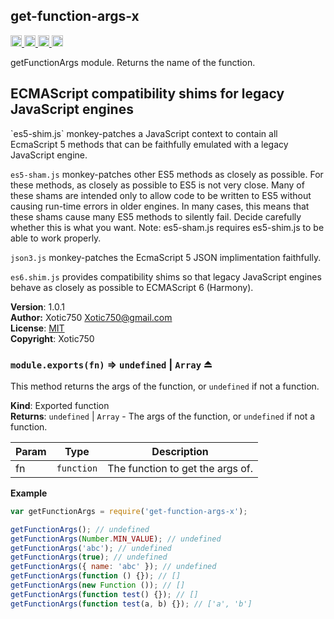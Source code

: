 <a name="module_get-function-args-x"></a>
## get-function-args-x
<a href="https://travis-ci.org/Xotic750/get-function-args-x"
title="Travis status">
<img
src="https://travis-ci.org/Xotic750/get-function-args-x.svg?branch=master"
alt="Travis status" height="18">
</a>
<a href="https://david-dm.org/Xotic750/get-function-args-x"
title="Dependency status">
<img src="https://david-dm.org/Xotic750/get-function-args-x.svg"
alt="Dependency status" height="18"/>
</a>
<a
href="https://david-dm.org/Xotic750/get-function-args-x#info=devDependencies"
title="devDependency status">
<img src="https://david-dm.org/Xotic750/get-function-args-x/dev-status.svg"
alt="devDependency status" height="18"/>
</a>
<a href="https://badge.fury.io/js/get-function-args-x" title="npm version">
<img src="https://badge.fury.io/js/get-function-args-x.svg"
alt="npm version" height="18">
</a>

getFunctionArgs module. Returns the name of the function.

<h2>ECMAScript compatibility shims for legacy JavaScript engines</h2>
`es5-shim.js` monkey-patches a JavaScript context to contain all EcmaScript 5
methods that can be faithfully emulated with a legacy JavaScript engine.

`es5-sham.js` monkey-patches other ES5 methods as closely as possible.
For these methods, as closely as possible to ES5 is not very close.
Many of these shams are intended only to allow code to be written to ES5
without causing run-time errors in older engines. In many cases,
this means that these shams cause many ES5 methods to silently fail.
Decide carefully whether this is what you want. Note: es5-sham.js requires
es5-shim.js to be able to work properly.

`json3.js` monkey-patches the EcmaScript 5 JSON implimentation faithfully.

`es6.shim.js` provides compatibility shims so that legacy JavaScript engines
behave as closely as possible to ECMAScript 6 (Harmony).

**Version**: 1.0.1  
**Author:** Xotic750 <Xotic750@gmail.com>  
**License**: [MIT](&lt;https://opensource.org/licenses/MIT&gt;)  
**Copyright**: Xotic750  
<a name="exp_module_get-function-args-x--module.exports"></a>
### `module.exports(fn)` ⇒ <code>undefined</code> &#124; <code>Array</code> ⏏
This method returns the args of the function, or `undefined` if not
a function.

**Kind**: Exported function  
**Returns**: <code>undefined</code> &#124; <code>Array</code> - The args of the function, or `undefined` if
 not a function.  

| Param | Type | Description |
| --- | --- | --- |
| fn | <code>function</code> | The function to get the args of. |

**Example**  
```js
var getFunctionArgs = require('get-function-args-x');

getFunctionArgs(); // undefined
getFunctionArgs(Number.MIN_VALUE); // undefined
getFunctionArgs('abc'); // undefined
getFunctionArgs(true); // undefined
getFunctionArgs({ name: 'abc' }); // undefined
getFunctionArgs(function () {}); // []
getFunctionArgs(new Function ()); // []
getFunctionArgs(function test() {}); // []
getFunctionArgs(function test(a, b) {}); // ['a', 'b']
```
